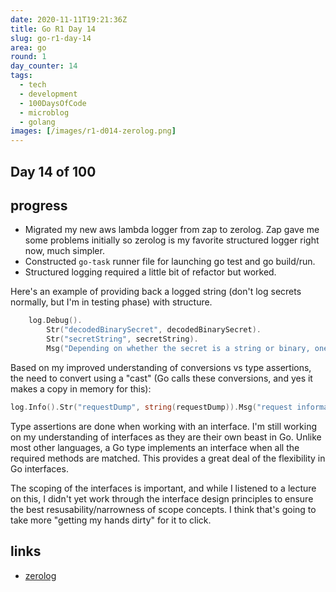 ```yaml
---
date: 2020-11-11T19:21:36Z
title: Go R1 Day 14
slug: go-r1-day-14
area: go
round: 1
day_counter: 14
tags:
  - tech
  - development
  - 100DaysOfCode
  - microblog
  - golang
images: [/images/r1-d014-zerolog.png]
---
```


## Day 14 of 100

## progress

- Migrated my new aws lambda logger from zap to zerolog. Zap gave me some problems initially so zerolog is my favorite structured logger right now, much simpler.
- Constructed `go-task` runner file for launching go test and go build/run.
- Structured logging required a little bit of refactor but worked.

Here's an example of providing back a logged string (don't log secrets normally, but I'm in testing phase) with structure.

```go
	log.Debug().
		Str("decodedBinarySecret", decodedBinarySecret).
		Str("secretString", secretString).
		Msg("Depending on whether the secret is a string or binary, one of these fields will be populated.")

```

Based on my improved understanding of conversions vs type assertions, the need to convert using a "cast" (Go calls these conversions, and yes it makes a copy in memory for this):

```go
log.Info().Str("requestDump", string(requestDump)).Msg("request information")
```

Type assertions are done when working with an interface.
I'm still working on my understanding of interfaces as they are their own beast in Go.
Unlike most other languages, a Go type implements an interface when all the required methods are matched.
This provides a great deal of the flexibility in Go interfaces.

The scoping of the interfaces is important, and while I listened to a lecture on this, I didn't yet work through the interface design principles to ensure the best resusability/narrowness of scope concepts.
I think that's going to take more "getting my hands dirty" for it to click.

## links

- [zerolog](https://github.com/rs/zerolog)
